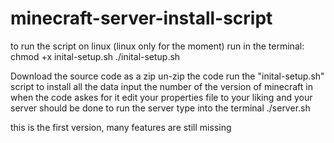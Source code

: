 # minecraft-server-install-script
to run the script on linux (linux only for the moment)
run in the terminal:
chmod +x inital-setup.sh
./inital-setup.sh

Download the source code as a zip
un-zip the code
run the "inital-setup.sh" script to install all the data
input the number of the version of minecraft in when the code askes for it
edit your properties file to your liking 
and your server should be done
to run the server type into the terminal ./server.sh

this is the first version, many features are still missing
